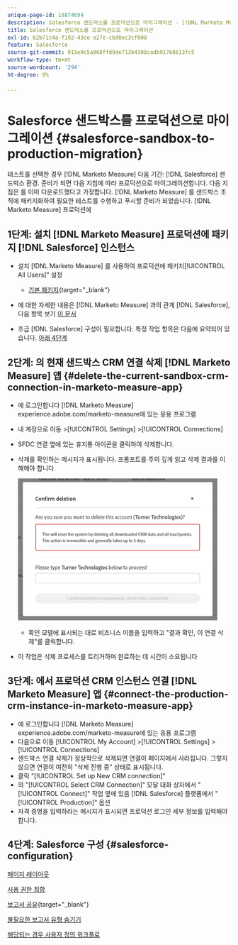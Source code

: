 ```yaml
---
unique-page-id: 18874694
description: Salesforce 샌드박스를 프로덕션으로 마이그레이션 - [!DNL Marketo Measure]
title: Salesforce 샌드박스를 프로덕션으로 마이그레이션
exl-id: b2b71c4a-f192-43ce-a27e-cbd0ec3cf008
feature: Salesforce
source-git-commit: 915e9c5a968ffd9de713b4308cadb91768613fc5
workflow-type: tm+mt
source-wordcount: '294'
ht-degree: 0%

---
```


# Salesforce 샌드박스를 프로덕션으로 마이그레이션 {#salesforce-sandbox-to-production-migration}

테스트를 선택한 경우 [!DNL Marketo Measure] 다음 기간: [!DNL Salesforce] 샌드박스 환경. 준비가 되면 다음 지침에 따라 프로덕션으로 마이그레이션합니다. 다음 지침은 를 이미 다운로드했다고 가정합니다. [!DNL Marketo Measure] 를 샌드박스 조직에 패키지화하여 필요한 테스트를 수행하고 푸시할 준비가 되었습니다. [!DNL Marketo Measure] 프로덕션에

## 1단계: 설치 [!DNL Marketo Measure] 프로덕션에 패키지 [!DNL Salesforce] 인스턴스

* 설치 [!DNL Marketo Measure] 를 사용하여 프로덕션에 패키지[!UICONTROL All Users]&quot; 설정

   * [기본 패키지](https://appexchange.salesforce.com/appxListingDetail?listingId=a0N3000000B3KLuEAN){target="_blank"}

* 에 대한 자세한 내용은 [!DNL Marketo Measure] 과의 관계 [!DNL Salesforce], 다음 항목 보기 [이 문서](/help/configuration-and-setup/marketo-measure-and-salesforce/how-marketo-measure-and-salesforce-interact.md)
* 조금 [!DNL Salesforce] 구성이 필요합니다. 특정 작업 항목은 다음에 요약되어 있습니다. [아래 4단계](#salesforce-configuration)

## 2단계: 의 현재 샌드박스 CRM 연결 삭제 [!DNL Marketo Measure] 앱 {#delete-the-current-sandbox-crm-connection-in-marketo-measure-app}

* 에 로그인합니다 [!DNL Marketo Measure] experience.adobe.com/marketo-measure에 있는 응용 프로그램
* 내 계정으로 이동 >[!UICONTROL Settings] >[!UICONTROL Connections]
* SFDC 연결 옆에 있는 휴지통 아이콘을 클릭하여 삭제합니다.
* 삭제를 확인하는 메시지가 표시됩니다. 프롬프트를 주의 깊게 읽고 삭제 결과를 이해해야 합니다.

  ![](assets/salesforce-sandbox-to-production-migration-1.png)

   * 확인 모델에 표시되는 대로 비즈니스 이름을 입력하고 &quot;결과 확인, 이 연결 삭제&quot;를 클릭합니다.
* 이 작업은 삭제 프로세스를 트리거하며 완료하는 데 시간이 소요됩니다

## 3단계: 에서 프로덕션 CRM 인스턴스 연결 [!DNL Marketo Measure] 앱 {#connect-the-production-crm-instance-in-marketo-measure-app}

* 에 로그인합니다 [!DNL Marketo Measure] experience.adobe.com/marketo-measure에 있는 응용 프로그램
* 다음으로 이동 [!UICONTROL My Account] >[!UICONTROL Settings] > [!UICONTROL Connections]
* 샌드박스 연결 삭제가 정상적으로 삭제되면 연결이 페이지에서 사라집니다. 그렇지 않으면 연결이 여전히 &quot;삭제 진행 중&quot; 상태로 표시됩니다.
* 클릭 &quot;[!UICONTROL Set up New CRM connection]&quot;
* 의 &quot;[!UICONTROL Select CRM Connection]&quot; 모달 대화 상자에서 &quot;[!UICONTROL Connect]&quot; 작업 옆에 있음 [!DNL Salesforce] 플랫폼에서 &quot;[!UICONTROL Production]&quot; 옵션
* 자격 증명을 입력하라는 메시지가 표시되면 프로덕션 로그인 세부 정보를 입력해야 합니다.

## 4단계: Salesforce 구성 {#salesforce-configuration}

[페이지 레이아웃](/help/configuration-and-setup/marketo-measure-and-salesforce/page-layout-instructions.md)

[사용 권한 집합](/help/configuration-and-setup/marketo-measure-and-salesforce/marketo-measure-permission-sets.md)

[보고서 공유](https://help.salesforce.com/s/articleView?language=en_US&amp;id=analytics_share_folder.htm&amp;type=0){target="_blank"}

[불필요한 보고서 유형 숨기기](/help/configuration-and-setup/marketo-measure-and-salesforce/hiding-unnecessary-report-types.md)

[해당되는 경우 사용자 정의 워크플로](/help/advanced-marketo-measure-features/custom-revenue-amount/using-a-custom-revenue-amount-field.md)
